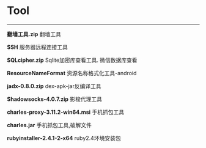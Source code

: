 # Tool


----------
**翻墙工具.zip**    翻墙工具

**SSH**    服务器远程连接工具

**SQLcipher.zip**	Sqlite加密库查看工具. 微信数据库查看

**ResourceNameFormat**		资源名称格式化工具-android

**jadx-0.8.0.zip**		dex-apk-jar反编译工具

**Shadowsocks-4.0.7.zip** 影梭代理工具

**charles-proxy-3.11.2-win64.msi** 手机抓包工具 

**charles.jar** 手机抓包工具,破解文件

**rubyinstaller-2.4.1-2-x64** ruby2.4环境安装包


